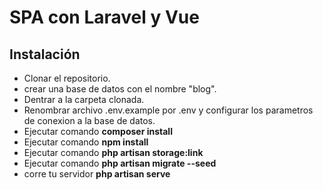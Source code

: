# SPA con Laravel y Vue

## Instalación

* Clonar el repositorio.
* crear una base de datos con el nombre "blog".
* Dentrar a la carpeta clonada.
* Renombrar archivo .env.example por .env y configurar los parametros de conexion a la base de datos.
* Ejecutar comando **composer install**
* Ejecutar comando **npm install**
* Ejecutar comando **php artisan storage:link**
* Ejecutar comando **php artisan migrate --seed**
* corre tu servidor **php artisan serve**